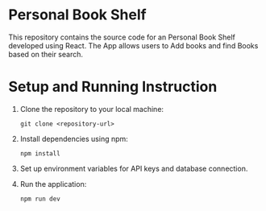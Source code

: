 # Personal Book Shelf

This repository contains the source code for an Personal Book Shelf developed using React. The App allows users to Add books and find Books based on their search.

# Setup and Running Instruction

1. Clone the repository to your local machine:

   ```
   git clone <repository-url>

   ```

2. Install dependencies using npm:

   ```
   npm install

   ```

3. Set up environment variables for API keys and database connection.
4. Run the application:

   ```
   npm run dev

   ```
